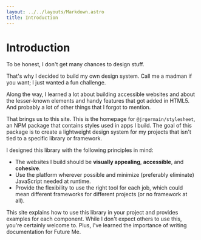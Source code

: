 ```yaml
---
layout: ../../layouts/Markdown.astro
title: Introduction
---
```


# Introduction

To be honest, I don't get many chances to design stuff.

That's why I decided to build my own design system. Call me a madman if you want; I just wanted a fun challenge.

Along the way, I learned a lot about building accessible websites and about the lesser-known elements and handy features that got added in HTML5. And probably a lot of other things that I forgot to mention.

That brings us to this site. This is the homepage for `@jrgermain/stylesheet`, an NPM package that contains styles used in apps I build. The goal of this package is to create a lightweight design system for my projects that isn't tied to a specific library or framework.

I designed this library with the following principles in mind:

- The websites I build should be **visually appealing**, **accessible**, and **cohesive**.
- Use the platform wherever possible and minimize (preferably eliminate) JavaScript needed at runtime.
- Provide the flexibility to use the right tool for each job, which could mean different frameworks for different projects (or no framework at all).

This site explains how to use this library in your project and provides examples for each component. While I don't expect others to use this, you're certainly welcome to. Plus, I've learned the importance of writing documentation for Future Me.
